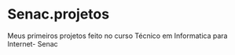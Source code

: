 # Senac.projetos
Meus primeiros projetos feito no curso Técnico em Informatica para Internet- Senac

